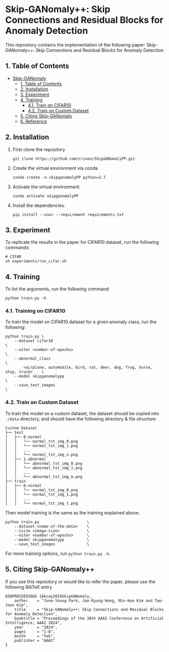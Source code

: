 # Skip-GANomaly++: Skip Connections and Residual Blocks for Anomaly Detection


This repository contains the implementation of the following paper: Skip-GANomaly++: Skip Connections and Residual Blocks for Anomaly Detection 

## 1. Table of Contents
- [Skip-GANomaly](#skip-ganomaly)
  - [1. Table of Contents](#1-table-of-contents)
  - [2. Installation](#2-installation)
  - [3. Experiment](#3-experiment)
  - [4. Training](#4-training)
    - [4.1. Train on CIFAR10](#41-training-on-cifar10)
    - [4.2. Train on Custom Dataset](#42-train-on-custom-dataset)
  - [5. Citing Skip-GANomaly](#5-citing-skip-ganomaly)
  - [6. Reference](#6-reference)

## 2. Installation
1. First clone the repository
   ```
   git clone https://github.com/crinex/SkipGANomalyPP.git
   ```
2. Create the virtual environment via conda
    ```
    conda create -n skipganomalyPP python=3.7
    ```
3. Activate the virtual environment.
    ```
    conda activate skipganomalyPP
    ```
4. Install the dependencies.
   ```
   pip install --user --requirement requirements.txt
   ```

## 3. Experiment
To replicate the results in the paper for CIFAR10  dataset, run the following commands:

``` shell
# CIFAR
sh experiments/run_cifar.sh
```

## 4. Training
To list the arguments, run the following command:
```
python train.py -h
```

### 4.1. Training on CIFAR10
To train the model on CIFAR10 dataset for a given anomaly class, run the following:

``` 
python train.py \
    --dataset cifar10                                                             \
    --niter <number-of-epochs>                                                    \
    --abnormal_class                                                              \
        <airplane, automobile, bird, cat, deer, dog, frog, horse, ship, truck>    \
    --model skipganomalypp                                                        \
    --save_test_images                                                            \
```

### 4.2. Train on Custom Dataset
To train the model on a custom dataset, the dataset should be copied into `./data` directory, and should have the following directory & file structure:

```
Custom Dataset
├── test
│   ├── 0.normal
│   │   └── normal_tst_img_0.png
│   │   └── normal_tst_img_1.png
│   │   ...
│   │   └── normal_tst_img_n.png
│   ├── 1.abnormal
│   │   └── abnormal_tst_img_0.png
│   │   └── abnormal_tst_img_1.png
│   │   ...
│   │   └── abnormal_tst_img_m.png
├── train
│   ├── 0.normal
│   │   └── normal_tst_img_0.png
│   │   └── normal_tst_img_1.png
│   │   ...
│   │   └── normal_tst_img_t.png

```

Then model training is the same as the training explained above.

```
python train.py                     \
    --dataset <name-of-the-data>    \
    --isize <image-size>            \
    --niter <number-of-epochs>      \
    --model skipganomalypp          \
    --save_test_images              \
```

For more training options, run `python train.py -h`.

## 5. Citing Skip-GANomaly++
If you use this repository or would like to refer the paper, please use the following BibTeX entry
```
@INPROCEEDINGS {Akcay2019SkipGANomaly,
    author    = "June-Young Park, Jae-Ryung Hong, Min-Hye Kim and Tae-Joon Kim",
    title     = "Skip-GANomaly++: Skip Connections and Residual Blocks for Anomaly Detection",
    booktitle = "Proceedings of the 38th AAAI Conference on Artificial Intelligence, AAAI 2024",
    year      = "2024",
    pages     = "1-8",
    month     = "feb",
    publisher = "AAAI"
}
```
